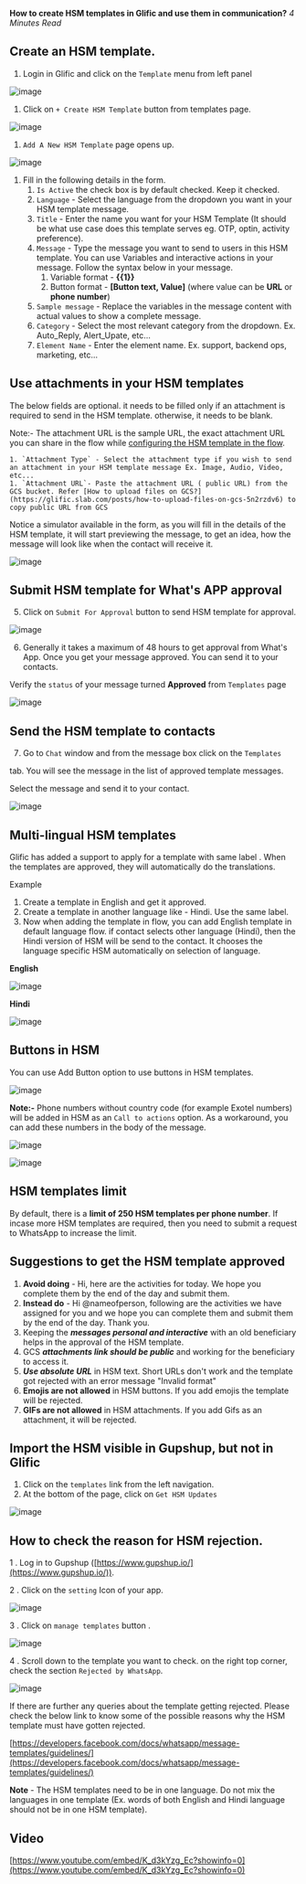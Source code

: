 **How to create HSM templates in Glific and use them in communication?** _4 Minutes Read_

## Create an HSM template.

1. Login in Glific and click on the `Template` menu from left panel

![image](https://user-images.githubusercontent.com/32592458/212644749-e6b08f36-8ea8-4048-afc3-a9e8a57cf939.png)

1. Click on `+ Create HSM Template` button from templates page.

![image](https://user-images.githubusercontent.com/32592458/212644822-f9cb177b-11ec-4be5-b22c-c1ba94e530fa.png)

1. `Add A New HSM Template` page opens up.

![image](https://user-images.githubusercontent.com/32592458/212645848-d93dfd10-a5c7-48aa-8ea6-c39823029245.png)



1. Fill in the following details in the form.
    1. `Is Active` the check box is by default checked. Keep it checked.
    1. `Language` - Select the language from the dropdown you want in your HSM template message.
    1. `Title` - Enter the name you want for your HSM Template (It should be what use case does this template serves eg. OTP, optin, activity preference).
    1. `Message` - Type the message you want to send to users in this HSM template. You can use Variables and interactive actions in your message. Follow the syntax below in your message.
        1. Variable format - **{{1}}**
        1. Button format - **[Button text, Value]** (where value can be **URL** or **phone number**)
    1. `Sample message` - Replace the variables in the message content with actual values to show a complete message.
    1. `Category` - Select the most relevant category from the dropdown. Ex. Auto_Reply, Alert_Upate, etc…
    1. `Element Name`  - Enter the element name. Ex. support, backend ops, marketing, etc…

## Use attachments in your HSM templates

The below fields are optional. it needs to be filled only if an attachment is required to send in the HSM template.  otherwise, it needs to be blank.

Note:- The attachment URL is the sample URL, the exact attachment URL you can share in the flow while [configuring the HSM template in the flow](https://glific.slab.com/public/posts/onsxurj4).

    1. `Attachment Type` - Select the attachment type if you wish to send an attachment in your HSM template message Ex. Image, Audio, Video, etc...
    1. `Attachment URL`- Paste the attachment URL ( public URL) from the GCS bucket. Refer [How to upload files on GCS?](https://glific.slab.com/posts/how-to-upload-files-on-gcs-5n2rzdv6) to copy public URL from GCS

Notice a simulator available in the form, as you will fill in the details of the HSM template, it will start previewing the message, to get an idea, how the message will look like when the contact will receive it.

![image](https://user-images.githubusercontent.com/32592458/212645895-1db59ed5-67ae-4c23-a44f-b1407d20a017.png)

## Submit HSM template for What&#39;s APP approval

5.  Click on `Submit For Approval` button to send HSM template for approval.



![image](https://user-images.githubusercontent.com/32592458/212645922-d0314314-797d-4e4c-8eb4-dfde69730d76.png)

6.  Generally it takes a maximum of 48 hours to get approval from What&#39;s App. Once you get your message approved. You can send it to your contacts.

Verify the `status` of your message turned **Approved** from `Templates` page

![image](https://user-images.githubusercontent.com/32592458/212645959-61f85d9c-d6f6-498d-8f4c-f5156b47bdb8.png)



## Send the HSM template to contacts



7.  Go to `Chat` window and from the message box click on the `Templates`

tab.  You will see the message in the list of approved template messages.

Select the message and send it to your contact.

![image](https://user-images.githubusercontent.com/32592458/212645992-684ba1f5-b9ac-4c98-b9cf-8595ba8e245a.png)



## Multi-lingual HSM templates

Glific has added a support to apply for a template with same label . When the templates are approved, they will automatically do the translations.

Example

1. Create a template in English and get it approved.
1. Create a template in another language like - Hindi. Use the same label.
1. Now when adding the template in flow, you can add English template in default language flow. if contact selects other language (Hindi),  then the Hindi version of HSM will be send to the contact. It chooses the language specific HSM automatically on selection of language.

**English**

![image](https://user-images.githubusercontent.com/32592458/212646029-1cc63558-4fbe-49c4-aa7e-f1fcef154090.png)



**Hindi**

![image](https://user-images.githubusercontent.com/32592458/212646065-c7f47dee-25dd-4a24-b4d0-011ad99bd6aa.png)



##  Buttons in HSM

You can use Add Button option to use buttons in HSM templates.



![image](https://user-images.githubusercontent.com/32592458/212646089-81fc91ec-50e3-4751-bfa3-473bc7ba305b.png)

**Note:-** Phone numbers without country code (for example Exotel numbers) will be added in HSM as an `Call to actions` option. As a workaround, you can add these numbers in the body of the message.

![image](https://user-images.githubusercontent.com/32592458/212646126-0f133851-796a-44c8-99a6-1acb65dab858.png)



![image](https://user-images.githubusercontent.com/32592458/212646161-fd0cf852-8e80-4b93-94d0-6d8f2eba5fd2.png)

## HSM templates limit

By default, there is a **limit of 250 HSM templates per phone number**. If incase more HSM templates are required, then you need to submit a request to WhatsApp to increase the limit.

## Suggestions to get the HSM template approved

1. **Avoid doing** - Hi, here are the activities for today. We hope you complete them by the end of the day and submit them.
1. **Instead do** - Hi @nameofperson, following are the activities we have assigned for you and we hope you can complete them and submit them by the end of the day. Thank you.
1. Keeping the **_messages personal and interactive_** with an old beneficiary helps in the approval of the HSM template.
1. GCS **_attachments link should be public_** and working for the beneficiary to access it.
1. **_Use absolute URL_** in HSM text. Short URLs don&#39;t work and the template got rejected with an error message &quot;Invalid format&quot;
1. **Emojis are not allowed** in HSM buttons. If you add emojis the template will be rejected.
1. **GIFs are not allowed** in HSM attachments. If you add Gifs as an attachment, it will be rejected.

## Import the HSM visible in Gupshup, but not in Glific

1. Click on the `templates` link from the left navigation.
1. At the bottom of the page, click on `Get HSM Updates`

![image](https://user-images.githubusercontent.com/32592458/212646203-1a4bcb05-8486-46df-92cf-d2ec512dd677.png)

## How to check the reason for HSM rejection.

1 . Log in to Gupshup ([https://www.gupshup.io/](https://www.gupshup.io/)).

2 .  Click on the `setting` Icon of your app.

![image](https://user-images.githubusercontent.com/32592458/212646256-0c2b8344-fd51-4799-9864-ba3bdd7aa782.png)



3 . Click on `manage templates` button .

![image](https://user-images.githubusercontent.com/32592458/212646283-dd377e27-519d-428f-8cdd-9355b53a9480.png)



4 .  Scroll down to the template you want to check. on the right top corner, check the section `Rejected by WhatsApp`.

![image](https://user-images.githubusercontent.com/32592458/212646394-dbc4f9ef-3014-4f8d-807f-fc97064bf37f.png)



If there are further any queries about the template getting rejected. Please check the below link to know some of the possible reasons why the HSM template must have gotten rejected.

[https://developers.facebook.com/docs/whatsapp/message-templates/guidelines/](https://developers.facebook.com/docs/whatsapp/message-templates/guidelines/)

**Note** - The HSM templates need to be in one language. Do not mix the languages in one template (Ex. words of both English and Hindi language should not be in one HSM template).



## Video

[https://www.youtube.com/embed/K_d3kYzg_Ec?showinfo=0](https://www.youtube.com/embed/K_d3kYzg_Ec?showinfo=0)

